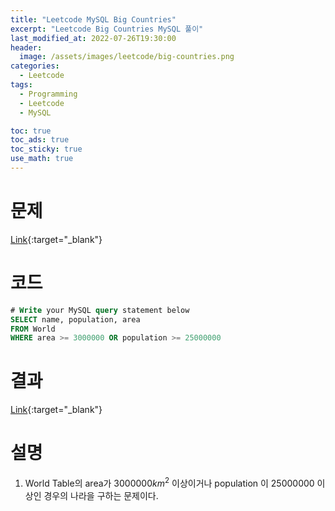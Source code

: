 ```yaml
---
title: "Leetcode MySQL Big Countries"
excerpt: "Leetcode Big Countries MySQL 풀이"
last_modified_at: 2022-07-26T19:30:00
header:
  image: /assets/images/leetcode/big-countries.png
categories:
  - Leetcode
tags:
  - Programming
  - Leetcode
  - MySQL

toc: true
toc_ads: true
toc_sticky: true
use_math: true
---
```

# 문제
[Link](https://leetcode.com/problems/big-countries/){:target="_blank"}

# 코드
```sql
# Write your MySQL query statement below
SELECT name, population, area
FROM World
WHERE area >= 3000000 OR population >= 25000000
```

# 결과
[Link](https://leetcode.com/submissions/detail/757131376/){:target="_blank"}

# 설명
1. World Table의 area가 $3000000 km^2$ 이상이거나 population 이 25000000 이상인 경우의 나라을 구하는 문제이다.